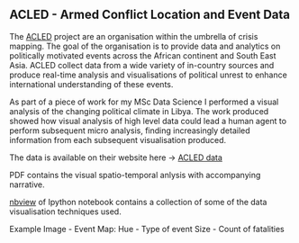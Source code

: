 ## ACLED - Armed Conflict Location and Event Data

The [ACLED](http://www.acleddata.com) project are an organisation within the umbrella of crisis mapping. The goal of the organisation is to provide data and analytics 
on politically motivated events across the African continent and South East Asia. ACLED collect data from a wide variety of in-country sources and
produce real-time analysis and visualisations of political unrest to enhance international understanding of these events.

As part of a piece of work for my MSc Data Science I performed a visual analysis of the changing political climate in Libya. The work produced
showed how visual analysis of high level data could lead a human agent to perform subsequent micro analysis, finding increasingly detailed information 
from each subsequent visualisation produced.

The data is available on their website here  -> [ACLED data](http://www.acleddata.com/data/)

PDF contains the visual spatio-temporal anlysis with accompanying narrative.

[nbview](https://nbviewer.jupyter.org/github/N-Johnston/Visualisations/blob/master/ACLED/Libya%20Tableau%20Analysis.ipynb) of Ipython notebook contains a collection of some of the data visualisation techniques used.

Example Image - Event Map: 
Hue - Type of event 
Size - Count of fatalities

[](Images/PopulationLibya.png)
